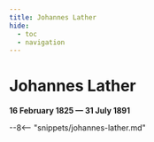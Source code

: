 ```yaml
---
title: Johannes Lather
hide:
  - toc
  - navigation 
---
```


# Johannes Lather

**16 February 1825 — 31 July 1891**

--8<-- "snippets/johannes-lather.md"
